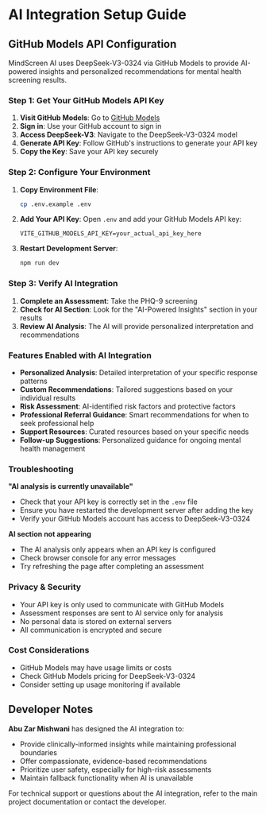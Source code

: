 # AI Integration Setup Guide

## GitHub Models API Configuration

MindScreen AI uses DeepSeek-V3-0324 via GitHub Models to provide AI-powered insights and personalized recommendations for mental health screening results.

### Step 1: Get Your GitHub Models API Key

1. **Visit GitHub Models**: Go to [GitHub Models](https://github.com/marketplace/models)
2. **Sign in**: Use your GitHub account to sign in
3. **Access DeepSeek-V3**: Navigate to the DeepSeek-V3-0324 model
4. **Generate API Key**: Follow GitHub's instructions to generate your API key
5. **Copy the Key**: Save your API key securely

### Step 2: Configure Your Environment

1. **Copy Environment File**:
   ```bash
   cp .env.example .env
   ```

2. **Add Your API Key**:
   Open `.env` and add your GitHub Models API key:
   ```env
   VITE_GITHUB_MODELS_API_KEY=your_actual_api_key_here
   ```

3. **Restart Development Server**:
   ```bash
   npm run dev
   ```

### Step 3: Verify AI Integration

1. **Complete an Assessment**: Take the PHQ-9 screening
2. **Check for AI Section**: Look for the "AI-Powered Insights" section in your results
3. **Review AI Analysis**: The AI will provide personalized interpretation and recommendations

### Features Enabled with AI Integration

- **Personalized Analysis**: Detailed interpretation of your specific response patterns
- **Custom Recommendations**: Tailored suggestions based on your individual results
- **Risk Assessment**: AI-identified risk factors and protective factors
- **Professional Referral Guidance**: Smart recommendations for when to seek professional help
- **Support Resources**: Curated resources based on your specific needs
- **Follow-up Suggestions**: Personalized guidance for ongoing mental health management

### Troubleshooting

**"AI analysis is currently unavailable"**
- Check that your API key is correctly set in the `.env` file
- Ensure you have restarted the development server after adding the key
- Verify your GitHub Models account has access to DeepSeek-V3-0324

**AI section not appearing**
- The AI analysis only appears when an API key is configured
- Check browser console for any error messages
- Try refreshing the page after completing an assessment

### Privacy & Security

- Your API key is only used to communicate with GitHub Models
- Assessment responses are sent to AI service only for analysis
- No personal data is stored on external servers
- All communication is encrypted and secure

### Cost Considerations

- GitHub Models may have usage limits or costs
- Check GitHub Models pricing for DeepSeek-V3-0324
- Consider setting up usage monitoring if available

## Developer Notes

**Abu Zar Mishwani** has designed the AI integration to:
- Provide clinically-informed insights while maintaining professional boundaries
- Offer compassionate, evidence-based recommendations
- Prioritize user safety, especially for high-risk assessments
- Maintain fallback functionality when AI is unavailable

For technical support or questions about the AI integration, refer to the main project documentation or contact the developer.
